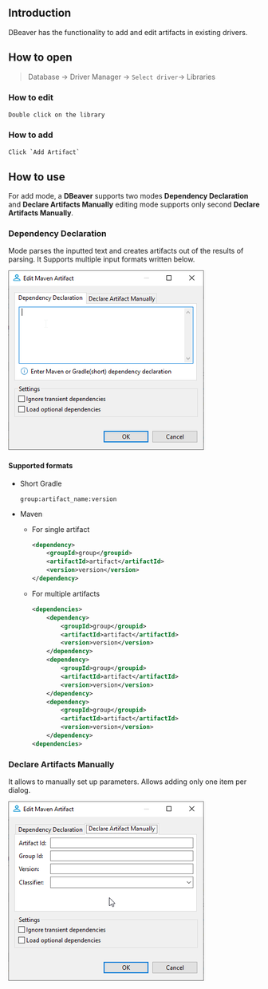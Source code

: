 ## Introduction

 DBeaver has the functionality to add and edit artifacts in existing drivers.

## How to open

> Database -> Driver Manager -> `Select driver`-> Libraries

### How to edit

    Double click on the library

### How to add

    Click `Add Artifact`

## How to use

For add mode, a **DBeaver** supports two modes **Dependency Declaration** and **Declare Artifacts Manually** editing mode supports only second **Declare Artifacts Manually**.

### Dependency Declaration

Mode parses the inputted text and creates artifacts out of the results of parsing. It Supports multiple input formats written below.

![Dependency Declaration](images/edit-maven-artifacts-dependency-declaration.png)

#### Supported formats

* Short Gradle

    ```
    group:artifact_name:version
    ```

* Maven
  * For single artifact

    ``` XML
    <dependency>
        <groupId>group</groupid>
        <artifactId>artifact</artifactId>
        <version>version</version>
    </dependency>
    ```

  * For multiple artifacts
  
    ```XML
    <dependencies>
        <dependency>
            <groupId>group</groupid>
            <artifactId>artifact</artifactId>
            <version>version</version>
        </dependency>
        <dependency>
            <groupId>group</groupid>
            <artifactId>artifact</artifactId>
            <version>version</version>
        </dependency>
        <dependency>
            <groupId>group</groupid>
            <artifactId>artifact</artifactId>
            <version>version</version>
        </dependency>
    <dependencies>
    ```

### Declare Artifacts Manually

It allows to manually set up parameters. Allows adding only one item per dialog.  

![Declare artifacts manually](images/edit-maven-artifacts-manual.png)